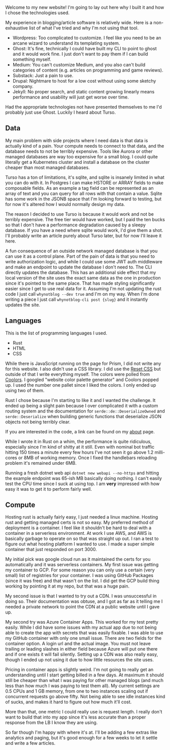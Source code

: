 Welcome to my new website! I'm going to lay out here why I built it and how I chose the technologies used.

My experience in blogging/article software is relatively wide. Here is a non-exhaustive list of what I've tried and why I'm not using that tool.

* Wordpress: Too complicated to customize. I feel like you need to be an arcane wizard to understand its templating system.
* Ghost: It's fine, technically I could have built my CLI to point to ghost and it would work fine. I just don't want to pay them if I can build something myself.
* Medium: You can't customize Medium, and you also can't build categories of content (e.g. articles on programming and game reviews).
* Substack: Just a pain to use.
* Drupal: Nightmare to host for a low cost without using some sketchy company.
* Jekyll: No proper search, and static content growing linearly means performance and usability will just get worse over time.

Had the appropriate technologies not have presented themselves to me I'd probably just use Ghost. Luckily I heard about Turso.

## Data

My main problem with side projects where I need data is that data is actually kind of a pain. Your compute needs to connect to that data, and the database needs to not be terribly expensive. Tools like Aurora or other managed databases are way too expensive for a small blog. I could quite literally get a Kubernetes cluster and install a database on the cluster cheaper than most managed databases. 

Turso has a ton of limitations, it's sqlite, and sqlite is insanely limited in what you can do with it. In Postgres I can make HSTORE or ARRAY fields to make composable fields. As an example a tag field can be represented as an array of text and you can query for all rows with that contain a value. Sqlite has some work in the JSONB space that I'm looking forward to testing, but for now it's altered how I would normally design my data.

The reason I decided to use Turso is because it would work and not be terribly expensive. The free tier would have worked, but I paid the ten bucks so that I don't have a performance degradation caused by a sleepy database. If you have a need where sqlite would work, I'd give them a shot. I'll probably write an article purely about Turso later, but for now I'll leave it here.

A fun consequence of an outside network managed database is that you can use it as a control plane. Part of the pain of data is that you need to write authorization logic, and while I could use some JWT auth middleware and make an endpoint to update the database I don't need to. The CLI directly updates the database. This has an additional side effect that my local version of the site uses the exact same data as the one in production since it's pointed to the same place. That has made styling significantly easier since I get to use real data for it. Assuming I'm not updating the rust code I just call `whynotblog --dev true` and I'm on my way. When I'm done writing a piece I just call `whynotblog-cli post {slug}` and it instantly updates the site.

## Languages

This is the list of programming languages I used.

* Rust
* HTML
* CSS

While there is JavaScript running on the page for Prism, I did not write any for this website. I also didn't use a CSS library. I did use the [Reset CSS](https://meyerweb.com/eric/tools/css/reset/) but outside of that I write everything myself. The colors were polled from [Coolors](https://coolors.co/palette/606c38-283618-fefae0-dda15e-bc6c25). I googled "website color palette generator" and Coolors popped up. I used the number one pallet since I liked the colors. I only ended up using two of them.

Rust I chose because I'm starting to like it and I wanted the challenge. It ended up being a slight pain because I over complicated it with a custom routing system and the documentation for `serde::de::DeserializeOwned` and `serde::Deserialize` when building generic functions that deserialize JSON objects not being terribly clear.

If you are interested in the code, a link can be found on my [about](/page/about) page.

While I wrote it in Rust on a whim, the performance is quite ridiculous, especially since I'm kind of shitty at it still. Even with nominal bot traffic hitting 150 times a minute every few hours I've not seen it go above 1.2 milli-cores or 8MB of working memory. Once I fixed the handlebars reloading problem it's remained under 6MB.

Running a fresh dotnet web api `dotnet new webapi --no-https` and hitting the example endpoint was 65-ish MB basically doing nothing. I can't easily test the CPU time since I suck at using top. I am **very** impressed with how easy it was to get it to perform fairly well.

## Compute

Hosting rust is actually fairly easy, I just needed a linux machine. Hosting rust and getting managed certs is not so easy. My preferred method of deployment is a container. I feel like it shouldn't be hard to deal with a container in a serverless environment. At work I use AWS, and AWS is basically garbage to operate on so that was straight up out. I ran a test to figure out what hosting platform I wanted to use. I made a super simple container that just responded on port 3000.

My initial pick was google cloud run as it maintained the certs for you automatically and it was serverless containers. My first issue was getting my container to GCP. For some reason you can only use a certain (very small) list of registries for your container. I was using GitHub Packages (since it was free) and that wasn't on the list. I did get the GCP build thing working by pointing it at my repo, but that was a huge pain.

My second issue is that I wanted to try out a CDN. I was unsuccessful in doing so. Their documentation was obtuse, and I got as far as it telling me I needed a private network to point the CDN at a public website until I gave up.

My second try was Azure Container Apps. This worked for my test pretty easily. While I did have some issues with my actual app due to not being able to create the app with secrets that was easily fixable. I was able to use my GitHub container with only one small issue. There are two fields for the container option. A login url and the actual image. You must not leave trailing or leading slashes in either field because Azure will put one there and if one exists it will fail silently. Setting up a CDN was also really easy, though I ended up not using it due to how little resources the site uses.

Pricing in container apps is slightly weird. I'm not going to really get an understanding until I start getting billed in a few days. At maximum it should still be cheaper than what I was paying for other managed blogs (and much less than how much I was paying to test them all). My current settings are 0.5 CPUs and 1 GB memory, from one to two instances scaling out if concurrent requests go above fifty. Not being able to see idle instances kind of sucks, and makes it hard to figure out how much it'll cost.

More than that, one metric I could really use is request length. I really don't want to build that into my app since it's less accurate than a proper response from the LB I know they are using.

So far though I'm happy with where it's at. I'll be adding a few extras like analytics and paging, but it's good enough for a few weeks to let it settle and write a few articles.